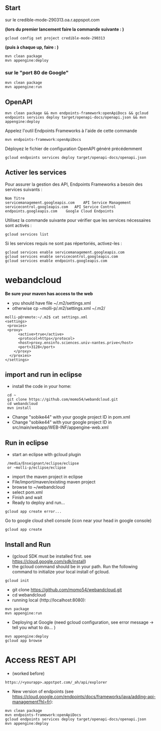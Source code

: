 ## Start 

sur le credible-mode-290313.oa.r.appspot.com

**(lors du premier lancement faire la commande suivante : )** 

    gcloud config set project credible-mode-290313

**(puis à chaque up, faire : )**

    mvn clean package
    mvn appengine:deploy




### sur le "port 80 de Google"
    mvn clean package
    mvn appengine:run

##  OpenAPI

    mvn clean package && mvn endpoints-framework:openApiDocs && gcloud endpoints services deploy target/openapi-docs/openapi.json && mvn appengine:deploy
Appelez l'outil Endpoints Frameworks à l'aide de cette commande 

    mvn endpoints-framework:openApiDocs

Déployez le fichier de configuration OpenAPI généré précédemment

    gcloud endpoints services deploy target/openapi-docs/openapi.json


## Activer les services

Pour assurer la gestion des API, Endpoints Frameworks a besoin des services suivants :

    Nom	Titre
    servicemanagement.googleapis.com	API Service Management
    servicecontrol.googleapis.com	API Service Control
    endpoints.googleapis.com	Google Cloud Endpoints

Utilisez la commande suivante pour vérifier que les services nécessaires sont activés :

    gcloud services list

Si les services requis ne sont pas répertoriés, activez-les :

    gcloud services enable servicemanagement.googleapis.com
    gcloud services enable servicecontrol.googleapis.com
    gcloud services enable endpoints.googleapis.com

# webandcloud

**Be sure your maven has access to the web**
* you should have file ~/.m2/settings.xml
* otherwise cp ~molli-p/.m2/settings.xml ~/.m2/

```
molli-p@remote:~/.m2$ cat settings.xml
<settings>
 <proxies>
 <proxy>
      <active>true</active>
      <protocol>https</protocol>
      <host>proxy.ensinfo.sciences.univ-nantes.prive</host>
      <port>3128</port>
    </proxy>
  </proxies>
</settings>
```

## import and run in eclipse
* install the code in your home:
```
 cd ~
 git clone https://github.com/momo54/webandcloud.git
 cd webandcloud
 mvn install
```
* Change "sobike44" with your google project ID in pom.xml
* Change "sobike44" with your google project ID in src/main/webapp/WEB-INF/appengine-web.xml

## Run in eclipse

* start an eclipse with gcloud plugin
```
 /media/Enseignant/eclipse/eclipse
 or ~molli-p/eclipse/eclipse
 ```
* import the maven project in eclipse
 * File/import/maven/existing maven project
 * browse to ~/webandcloud
 * select pom.xml
 * Finish and wait
 * Ready to deploy and run...
 ```
 gcloud app create error...
 ```
 Go to google cloud shell console (icon near your head in google console)
 ```
 gcloud app create
 ```


## Install and Run 
* (gcloud SDK must be installed first. see https://cloud.google.com/sdk/install)
 * the gcloud command should be in your path. Run the following command to initialize your local install of gcloud.
```
gcloud init
```
* git clone https://github.com/momo54/webandcloud.git
* cd webandcloud
* running local (http://localhost:8080):
```
mvn package
mvn appengine:run
```
* Deploying at Google (need gcloud configuration, see error message -> tell you what to do... 
)
```
mvn appengine:deploy
gcloud app browse
```

# Access REST API
* (worked before) 
```
https://<yourapp>.appstpot.com/_ah/api/explorer
```
* New version of endpoints (see https://cloud.google.com/endpoints/docs/frameworks/java/adding-api-management?hl=fr):
```
mvn clean package
mvn endpoints-framework:openApiDocs
gcloud endpoints services deploy target/openapi-docs/openapi.json 
mvn appengine:deploy
```
